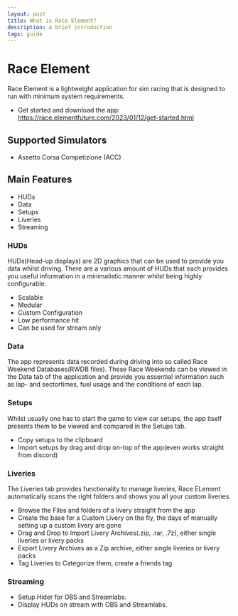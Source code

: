 ```yaml
---
layout: post
title: What is Race Element?
description: A brief introduction
tags: guide
---
```


# Race Element
Race Element is a lightweight application for sim racing that is designed to run with minimum system requirements.
- Get started and download the app: https://race.elementfuture.com/2023/01/12/get-started.html

## Supported Simulators
- Assetto Corsa Competizione (ACC)

## Main Features
- HUDs
- Data
- Setups
- Liveries
- Streaming

### HUDs
HUDs(Head-up displays) are 2D graphics that can be used to provide you data whilst driving. There are a various amount of HUDs that each provides you useful information in a minimalistic manner whilst being highly configurable.
- Scalable
- Modular
- Custom Configuration
- Low performance hit
- Can be used for stream only

### Data
The app represents data recorded during driving into so called Race Weekend Databases(RWDB files). These Race Weekends can be viewed in the Data tab of the application and provide you essential information such as lap- and sectortimes, fuel usage and the conditions of each lap.

### Setups
Whilst usually one has to start the game to view car setups, the app itself presents them to be viewed and compared in the Setups tab. 
- Copy setups to the clipboard
- Import setups by drag and drop on-top of the app(even works straight from discord)

### Liveries
The Liveries tab provides functionality to manage liveries, Race ELement automatically scans the right folders and shows you all your custom liveries.
- Browse the Files and folders of a livery straight from the app
- Create the base for a Custom Livery on the fly, the days of manually setting up a custom livery are gone
- Drag and Drop to Import Livery Archives(.zip, .rar, .7z), either single liveries or livery packs
- Export Livery Archives as a Zip archive, either single liveries or livery packs
- Tag Liveries to Categorize them, create a friends tag

### Streaming
- Setup Hider for OBS and Streamlabs.
- Display HUDs on stream with OBS and Streamlabs.
